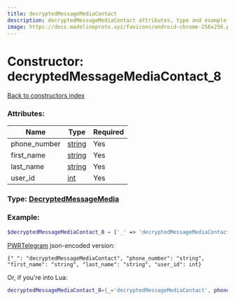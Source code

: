 ```yaml
---
title: decryptedMessageMediaContact
description: decryptedMessageMediaContact attributes, type and example
image: https://docs.madelineproto.xyz/favicons/android-chrome-256x256.png
---
```

# Constructor: decryptedMessageMediaContact\_8  
[Back to constructors index](index.md)



### Attributes:

| Name     |    Type       | Required |
|----------|---------------|----------|
|phone\_number|[string](../types/string.md) | Yes|
|first\_name|[string](../types/string.md) | Yes|
|last\_name|[string](../types/string.md) | Yes|
|user\_id|[int](../types/int.md) | Yes|



### Type: [DecryptedMessageMedia](../types/DecryptedMessageMedia.md)


### Example:

```php
$decryptedMessageMediaContact_8 = ['_' => 'decryptedMessageMediaContact', 'phone_number' => 'string', 'first_name' => 'string', 'last_name' => 'string', 'user_id' => int];
```  

[PWRTelegram](https://pwrtelegram.xyz) json-encoded version:

```
{"_": "decryptedMessageMediaContact", "phone_number": "string", "first_name": "string", "last_name": "string", "user_id": int}
```


Or, if you're into Lua:

```lua
decryptedMessageMediaContact_8={_='decryptedMessageMediaContact', phone_number='string', first_name='string', last_name='string', user_id=int}

```


